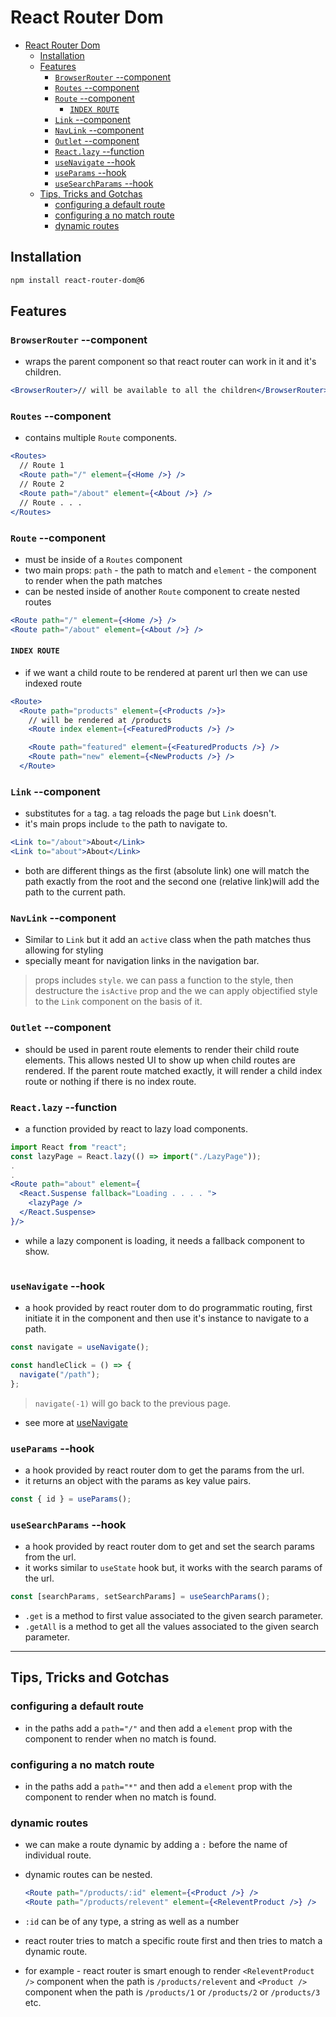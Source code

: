 # React Router Dom

- [React Router Dom](#react-router-dom)
  - [Installation](#installation)
  - [Features](#features)
    - [`BrowserRouter` --component](#browserrouter---component)
    - [`Routes` --component](#routes---component)
    - [`Route` --component](#route---component)
      - [`INDEX ROUTE`](#index-route)
    - [`Link` --component](#link---component)
    - [`NavLink` --component](#navlink---component)
    - [`Outlet` --component](#outlet---component)
    - [`React.lazy` --function](#reactlazy---function)
    - [`useNavigate` --hook](#usenavigate---hook)
    - [`useParams` --hook](#useparams---hook)
    - [`useSearchParams` --hook](#usesearchparams---hook)
  - [Tips, Tricks and Gotchas](#tips-tricks-and-gotchas)
    - [configuring a default route](#configuring-a-default-route)
    - [configuring a no match route](#configuring-a-no-match-route)
    - [dynamic routes](#dynamic-routes)

## Installation

```bash
npm install react-router-dom@6
```

## Features

### `BrowserRouter` --component

- wraps the parent component so that react router can work in it and it's children.

```jsx
<BrowserRouter>// will be available to all the children</BrowserRouter>
```

### `Routes` --component

- contains multiple `Route` components.

```jsx
<Routes>
  // Route 1
  <Route path="/" element={<Home />} />
  // Route 2
  <Route path="/about" element={<About />} />
  // Route . . .
</Routes>
```

### `Route` --component

- must be inside of a `Routes` component
- two main props: `path` - the path to match and `element` - the component to render when the path matches
- can be nested inside of another `Route` component to create nested routes

```jsx
<Route path="/" element={<Home />} />
<Route path="/about" element={<About />} />
```

#### `INDEX ROUTE`

- if we want a child route to be rendered at parent url then we can use indexed route

```jsx
<Route>
  <Route path="products" element={<Products />}>
    // will be rendered at /products
    <Route index element={<FeaturedProducts />} />

    <Route path="featured" element={<FeaturedProducts />} />
    <Route path="new" element={<NewProducts />} />
  </Route>
```

### `Link` --component

- substitutes for `a` tag. `a` tag reloads the page but `Link` doesn't.
- it's main props include `to` the path to navigate to.

```jsx
<Link to="/about">About</Link>
<Link to="about">About</Link>
```

- both are different things as the first (absolute link) one will match the path exactly from the root and the second one (relative link)will add the path to the current path.

### `NavLink` --component

- Similar to `Link` but it add an `active` class when the path matches thus allowing for styling
- specially meant for navigation links in the navigation bar.

> props includes `style`. we can pass a function to the style, then destructure the `isActive` prop and the we can apply objectified style to the `Link` component on the basis of it.

### `Outlet` --component

- should be used in parent route elements to render their child route elements. This allows nested UI to show up when child routes are rendered. If the parent route matched exactly, it will render a child index route or nothing if there is no index route.

### `React.lazy` --function

- a function provided by react to lazy load components.

```jsx
import React from "react";
const lazyPage = React.lazy(() => import("./LazyPage"));
.
.
<Route path="about" element={
  <React.Suspense fallback="Loading . . . . ">
    <lazyPage />
  </React.Suspense>
}/>
```

- while a lazy component is loading, it needs a fallback component to show.

```jsx

```

### `useNavigate` --hook

- a hook provided by react router dom to do programmatic routing, first initiate it in the component and then use it's instance to navigate to a path.

```jsx
const navigate = useNavigate();

const handleClick = () => {
  navigate("/path");
};
```

> `navigate(-1)` will go back to the previous page.

- see more at [useNavigate](https://reactrouter.com/en/6.8.1/hooks/use-navigate)

### `useParams` --hook

- a hook provided by react router dom to get the params from the url.
- it returns an object with the params as key value pairs.

```jsx
const { id } = useParams();
```

### `useSearchParams` --hook

- a hook provided by react router dom to get and set the search params from the url.
- it works similar to `useState` hook but, it works with the search params of the url.

```jsx
const [searchParams, setSearchParams] = useSearchParams();
```

- `.get` is a method to first value associated to the given search parameter.
- `.getAll` is a method to get all the values associated to the given search parameter.

---

## Tips, Tricks and Gotchas

### configuring a default route

- in the paths add a `path="/"` and then add a `element` prop with the component to render when no match is found.

### configuring a no match route

- in the paths add a `path="*"` and then add a `element` prop with the component to render when no match is found.

### dynamic routes

- we can make a route dynamic by adding a `:` before the name of individual route.
- dynamic routes can be nested.

  ```jsx
  <Route path="/products/:id" element={<Product />} />
  <Route path="/products/relevent" element={<ReleventProduct />} />
  ```

- `:id` can be of any type, a string as well as a number
- react router tries to match a specific route first and then tries to match a dynamic route.
- for example - react router is smart enough to render `<ReleventProduct />` component when the path is `/products/relevent` and `<Product />` component when the path is `/products/1` or `/products/2` or `/products/3` etc.

